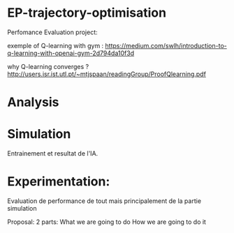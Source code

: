 # EP-trajectory-optimisation

Perfomance Evaluation project:

exemple of Q-learning with gym : https://medium.com/swlh/introduction-to-q-learning-with-openai-gym-2d794da10f3d

why Q-learning converges ?  http://users.isr.ist.utl.pt/~mtjspaan/readingGroup/ProofQlearning.pdf

# Analysis

# Simulation
Entrainement et resultat de l'IA.

# Experimentation:
Evaluation de performance de tout mais principalement de la partie simulation


Proposal:
2 parts:
What we are going to do
How we are going to do it
